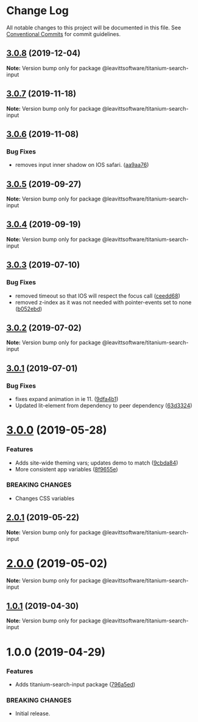 # Change Log

All notable changes to this project will be documented in this file.
See [Conventional Commits](https://conventionalcommits.org) for commit guidelines.

## [3.0.8](https://github.com/LeavittSoftware/titanium-elements/compare/@leavittsoftware/titanium-search-input@3.0.7...@leavittsoftware/titanium-search-input@3.0.8) (2019-12-04)

**Note:** Version bump only for package @leavittsoftware/titanium-search-input





## [3.0.7](https://github.com/LeavittSoftware/titanium-elements/compare/@leavittsoftware/titanium-search-input@3.0.6...@leavittsoftware/titanium-search-input@3.0.7) (2019-11-18)

**Note:** Version bump only for package @leavittsoftware/titanium-search-input





## [3.0.6](https://github.com/LeavittSoftware/titanium-elements/compare/@leavittsoftware/titanium-search-input@3.0.5...@leavittsoftware/titanium-search-input@3.0.6) (2019-11-08)


### Bug Fixes

* removes input inner shadow on IOS safari. ([aa9aa76](https://github.com/LeavittSoftware/titanium-elements/commit/aa9aa76))





## [3.0.5](https://github.com/LeavittSoftware/titanium-elements/compare/@leavittsoftware/titanium-search-input@3.0.4...@leavittsoftware/titanium-search-input@3.0.5) (2019-09-27)

**Note:** Version bump only for package @leavittsoftware/titanium-search-input





## [3.0.4](https://github.com/LeavittSoftware/titanium-elements/compare/@leavittsoftware/titanium-search-input@3.0.3...@leavittsoftware/titanium-search-input@3.0.4) (2019-09-19)

**Note:** Version bump only for package @leavittsoftware/titanium-search-input





## [3.0.3](https://github.com/LeavittSoftware/titanium-elements/compare/@leavittsoftware/titanium-search-input@3.0.2...@leavittsoftware/titanium-search-input@3.0.3) (2019-07-10)


### Bug Fixes

* removed timeout so that IOS will respect the focus call ([ceedd68](https://github.com/LeavittSoftware/titanium-elements/commit/ceedd68))
* removed z-index as it was not needed with pointer-events set to none ([b052ebd](https://github.com/LeavittSoftware/titanium-elements/commit/b052ebd))





## [3.0.2](https://github.com/LeavittSoftware/titanium-elements/compare/@leavittsoftware/titanium-search-input@3.0.1...@leavittsoftware/titanium-search-input@3.0.2) (2019-07-02)

**Note:** Version bump only for package @leavittsoftware/titanium-search-input





## [3.0.1](https://github.com/LeavittSoftware/titanium-elements/compare/@leavittsoftware/titanium-search-input@3.0.0...@leavittsoftware/titanium-search-input@3.0.1) (2019-07-01)


### Bug Fixes

* fixes expand animation in ie 11. ([9dfa4b1](https://github.com/LeavittSoftware/titanium-elements/commit/9dfa4b1))
* Updated lit-element from dependency to peer dependency ([63d3324](https://github.com/LeavittSoftware/titanium-elements/commit/63d3324))





# [3.0.0](https://github.com/LeavittSoftware/titanium-elements/compare/@leavittsoftware/titanium-search-input@2.0.1...@leavittsoftware/titanium-search-input@3.0.0) (2019-05-28)


### Features

* Adds site-wide theming vars; updates demo to match ([9cbda84](https://github.com/LeavittSoftware/titanium-elements/commit/9cbda84))
* More consistent app variables ([8f9655e](https://github.com/LeavittSoftware/titanium-elements/commit/8f9655e))


### BREAKING CHANGES

* Changes CSS variables





## [2.0.1](https://github.com/LeavittSoftware/titanium-elements/compare/@leavittsoftware/titanium-search-input@2.0.0...@leavittsoftware/titanium-search-input@2.0.1) (2019-05-22)

**Note:** Version bump only for package @leavittsoftware/titanium-search-input





# [2.0.0](https://github.com/LeavittSoftware/titanium-elements/compare/@leavittsoftware/titanium-search-input@1.0.1...@leavittsoftware/titanium-search-input@2.0.0) (2019-05-02)

**Note:** Version bump only for package @leavittsoftware/titanium-search-input






## [1.0.1](https://github.com/LeavittSoftware/titanium-elements/compare/@leavittsoftware/titanium-search-input@1.0.0...@leavittsoftware/titanium-search-input@1.0.1) (2019-04-30)

**Note:** Version bump only for package @leavittsoftware/titanium-search-input





# 1.0.0 (2019-04-29)


### Features

* Adds titanium-search-input package ([796a5ed](https://github.com/LeavittSoftware/titanium-elements/commit/796a5ed))


### BREAKING CHANGES

* Initial release.
